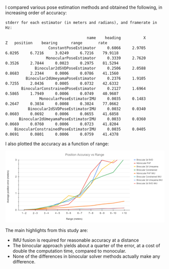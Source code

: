 I compared various pose estimation methods and obtained the following, in increasing order of accuracy:

    stderr for each estimator (in meters and radians), and framerate in Hz:
    
                                        name    heading          X          Z   position    bearing      range       rate
                       ConstantPoseEstimator     0.6066     2.9705     6.0295     6.7216     3.0249     6.7216    79.9118
                      MonocularPoseEstimator     0.3339     2.7620     0.3526     2.7844     0.0023     0.2975    81.5294
                 Binocular2dSVDPoseEstimator     0.2506     2.0588     0.8683     2.2344     0.0006     0.0786    41.1560
             Binocular2dUmeyamaPoseEstimator     0.2376     1.9105     0.7255     2.0436     0.0005     0.0732    42.6332
           BinocularConstrainedPoseEstimator     0.2127     1.6964     0.5865     1.7949     0.0006     0.0749    40.9607
                   MonocularPoseEstimatorIMU     0.0035     0.1483     0.2647     0.3034     0.0008     0.3024    77.0662
              Binocular2dSVDPoseEstimatorIMU     0.0032     0.0340     0.0603     0.0692     0.0006     0.0655    41.6858
          Binocular2dUmeyamaPoseEstimatorIMU     0.0033     0.0360     0.0669     0.0760     0.0006     0.0723    41.8204
        BinocularConstrainedPoseEstimatorIMU     0.0035     0.0405     0.0691     0.0801     0.0006     0.0759    41.4378

I also plotted the accuracy as a function of range:

<img src="range.png"/>

The main highlights from this study are:

* IMU fusion is required for reasonable accuracy at a distance
* The binocular approach yields about a quarter of the error, at a cost of double the computation time, compared to monocular.
* None of the differences in binocular solver methods actually make any difference.
